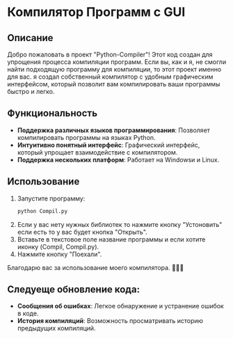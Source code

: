 # Компилятор Программ с GUI

## Описание

Добро пожаловать в проект "Python-Compiler"! Этот код создан для упрощения процесса компиляции программ. Если вы, как и я, не смогли найти подходящую программу для компиляции, то этот проект именно для вас. я создал собственный компилятор с удобным графическим интерфейсом, который позволит вам компилировать ваши программы быстро и легко.

## Функциональность

- **Поддержка различных языков программирования**: Позволяет компилировать программы на языках Python.
- **Интуитивно понятный интерфейс**: Графический интерфейс, который упрощает взаимодействие с компилятором.
- **Поддержка нескольких платформ**: Работает на Windowsи и Linux.

## Использование

1. Запустите программу:
   ```bash
   python Compil.py
   ```
2. Если у вас нету нужных библиотек то нажмите кнопку "Устоновить" если есть то у вас будет кнопка "Открыть".
2. Вставьте в текстовое поле название программы и если хотите иконку (Compil, Compil.py).
4. Нажмите кнопку "Поехали".

Благодарю вас за использование моего компилятора. 🚀👨‍💻

## Следуеще обновление кода:
- **Сообщения об ошибках**: Легкое обнаружение и устранение ошибок в коде.
- **История компиляций**: Возможность просматривать историю предыдущих компиляций.
